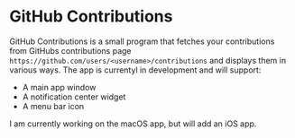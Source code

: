 # GitHub Contributions

GitHub Contributions is a small program that fetches your contributions from GitHubs contributions page `https://github.com/users/<username>/contributions` and displays them in various ways. The app is currentyl in development and will support:

- A main app window
- A notification center widget
- A menu bar icon

I am currently working on the macOS app, but will add an iOS app.
